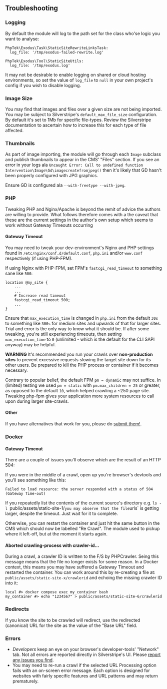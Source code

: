 ## Troubleshooting

### Logging

By default the module will log to the path set for the class who'se logic you want to analyse:

```
PhpTek\Exodus\Task\StaticSiteRewriteLinksTask:
  log_file: '/tmp/exodus-failed-rewrite.log'

PhpTek\Exodus\Tool\StaticSiteUtils:
  log_file: '/tmp/exodus.log'
```

It may not be desirable to enable logging on shared or cloud hosting environments, so set the value of `log_file` to `null` in your own project's config if you wish to disable logging.

### Image Size

You may find that images and files over a given size are not being imported. You may be subject to Silverstripe's `default_max_file_size` configuration. By default it's set to 1Mb for specific file-types. Review the Silverstripe documentation to ascertain how to increase this for each type of file affected.

### Thumbnails

As part of image importing, the module will go through each `Image` subclass and publish thumbnails to appear in the CMS' "Files" section. If you see an error in your logs ala `Uncaught Error: Call to undefined function Intervention\Image\Gd\imagecreatefromjpeg()` then it's likely that GD hasn't been properly configured with JPG graphics.

Ensure GD is configured ala `--with-freetype --with-jpeg`.

### PHP

Tweaking PHP and Nginx/Apache is beyond the remit of advice the authors are willing to provide. What follows therefore comes with a the caveat that these are the current settings in the author's own setup which seems to work without Gateway Timeouts occurring

#### **Gateway Timeout**

You may need to tweak your dev-environment's Nginx and PHP settings found in `/etc/nginx/conf.d/default.conf`, `php.ini` and/or `www.conf` respectively (if using PHP-FPM).

If using Nginx with PHP-FPM, set FPM's `fastcgi_read_timeout` to something sane like `500`:

```
location @my_site {
    ...
    ...
    # Increase read timeout
    fastcgi_read_timeout 500;
    ...
}
```

Ensure that `max_execution_time` is changed in `php.ini` from the default `30s` to something like `300s` for medium sites and upwards of that for larger sites. Trial and error is the only way to know what it should be. If after some tweaking, you're still experiencing timeouts, then setting `max_execution_time` to `0` (unlimited - which is the default for the CLI SAPI anyway) may be helpful.

**WARNING** It's recommended you run your crawls over **non-production sites** to prevent excessive requests slowing the target site down for its other users. Be prepared to kill the PHP process or container if it becomes necessary.

Contrary to popular belief, the default FPM `pm = dynamic` may not suffice. In (limited) testing we used `pm = static` with `pm.max_children = 25` or greater, as opposed to the default `10`, which helped crawling a ~250 page site. Tweaking php-fpm gives your application more system resources to call upon during larger site-crawls.

#### **Other**

If you have alternatives that work for you, please do [submit them!](https://github.com/phptek/silverstripe-exodus/issues).

### Docker

#### Gateway Timeout

There are a couple of issues you'll observe which are the result of an HTTP 504:

If you were in the middle of a crawl, open up you're browser's devtools and you'll see something like this:

```
Failed to load resource: the server responded with a status of 504 (Gateway Time-out)
```

If you repeatedly list the contents of the current source's directory e.g. `ls -l `public/assets/static-site-1/` you may observe that the file `urls` is getting larger, despite the timeout. Just wait for it to complete.

 Otherwise, you can restart the container and just hit the same button in the CMS which should now be labelled "Re Crawl". The module used to pickup where it left-off, but at the moment it starts again.

#### Aborted crawling-process with crawler-id...

During a crawl, a crawler ID is written to the F/S by PHPCrawler. Seing this message means that the file no longer exists for some reason. In a Docker context, this means you may have suffered a Gateway Timeout and restarted the container. You can work around this by re-creating a file at: `public/assets/static-site-x/crawlerid` and echoing the missing crawler ID into it:

```
local #> docker compose exec my_container bash
my_container #> echo "1234567" > public/assets/static-site-6/crawlerid
```

### Redirects

If you know the site to be crawled will redirect, use the redirected (canonical) URL for the site as the value of the "Base URL" field.

### Errors

* _Developers_ keep an eye on your browser's developer-tools' "Network" tab. Not all errors are reported directly in Silverstripe's UI. Please [report any issues you find](https://github.com/phptek/silverstripe-exodus/issues).  
* You may need to re-run a crawl if the selected URL Processing option fails with an on-screen error message. Each option is designed for websites with fairly specific features and URL patterns and may return prematurely.

